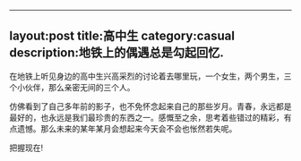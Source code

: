 ﻿---
layout:post
title:高中生
category:casual
description:地铁上的偶遇总是勾起回忆.
---
  
在地铁上听见身边的高中生兴高采烈的讨论着去哪里玩，一个女生，两个男生，三个小伙伴，那么亲密无间的三个人。

仿佛看到了自己多年前的影子，也不免怀念起来自己的那些岁月。青春，永远都是最好的，也永远是我们最珍贵的东西之一。感慨至之余，思考着些错过的精彩，有点遗憾。那么未来的某年某月会想起来今天会不会也怅然若失呢。

把握现在!

